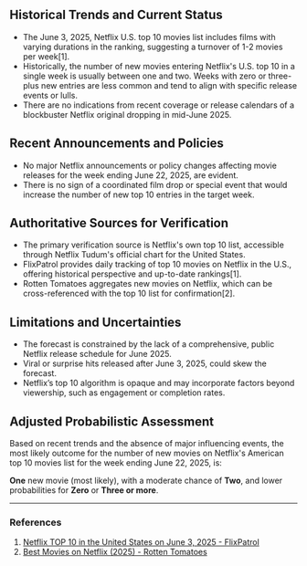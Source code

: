 ## Historical Trends and Current Status

- The June 3, 2025, Netflix U.S. top 10 movies list includes films with varying durations in the ranking, suggesting a turnover of 1-2 movies per week[1].
- Historically, the number of new movies entering Netflix's U.S. top 10 in a single week is usually between one and two. Weeks with zero or three-plus new entries are less common and tend to align with specific release events or lulls.
- There are no indications from recent coverage or release calendars of a blockbuster Netflix original dropping in mid-June 2025.

## Recent Announcements and Policies

- No major Netflix announcements or policy changes affecting movie releases for the week ending June 22, 2025, are evident.
- There is no sign of a coordinated film drop or special event that would increase the number of new top 10 entries in the target week.

## Authoritative Sources for Verification

- The primary verification source is Netflix's own top 10 list, accessible through Netflix Tudum's official chart for the United States.
- FlixPatrol provides daily tracking of top 10 movies on Netflix in the U.S., offering historical perspective and up-to-date rankings[1].
- Rotten Tomatoes aggregates new movies on Netflix, which can be cross-referenced with the top 10 list for confirmation[2].

## Limitations and Uncertainties

- The forecast is constrained by the lack of a comprehensive, public Netflix release schedule for June 2025.
- Viral or surprise hits released after June 3, 2025, could skew the forecast.
- Netflix’s top 10 algorithm is opaque and may incorporate factors beyond viewership, such as engagement or completion rates.

## Adjusted Probabilistic Assessment

Based on recent trends and the absence of major influencing events, the most likely outcome for the number of new movies on Netflix's American top 10 movies list for the week ending June 22, 2025, is:

**One** new movie (most likely), with a moderate chance of **Two**, and lower probabilities for **Zero** or **Three or more**.

---

### References

1. [Netflix TOP 10 in the United States on June 3, 2025 - FlixPatrol](https://flixpatrol.com/top10/netflix/united-states/)
2. [Best Movies on Netflix (2025) - Rotten Tomatoes](https://www.rottentomatoes.com/browse/movies_at_home/affiliates:netflix~sort:popular)